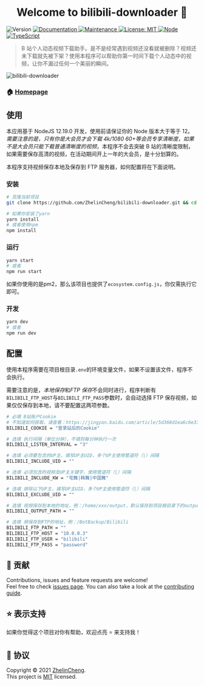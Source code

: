 <h1 align="center">Welcome to bilibili-downloader 👋</h1>
<p>
  <img alt="Version" src="https://img.shields.io/badge/version-1.0.1-blue.svg?cacheSeconds=2592000" />
  <a href="https://github.com/ZhelinCheng/bilibili-downloader#readme" target="_blank">
    <img alt="Documentation" src="https://img.shields.io/badge/documentation-yes-brightgreen.svg" />
  </a>
  <a href="https://github.com/ZhelinCheng/bilibili-downloader/graphs/commit-activity" target="_blank">
    <img alt="Maintenance" src="https://img.shields.io/badge/Maintained%3F-yes-green.svg" />
  </a>
  <a href="https://github.com/ZhelinCheng/bilibili-downloader/blob/master/LICENSE" target="_blank">
    <img alt="License: MIT" src="https://img.shields.io/github/license/ZhelinCheng/bilibili-downloader" />
  </a>
  <a href="https://nodejs.org/en/" target="_blank">
    <img alt="Node" src="https://img.shields.io/badge/Node.js-%3E%3D7.6.0-green.svg" />
  </a>
  <a href="https://www.typescriptlang.org/" target="_blank">
    <img alt="TypeScript" src="https://img.shields.io/badge/TypeScript-%3E%3D3.0-green.svg" />
  </a>
</p>

> B 站个人动态视频下载助手。是不是经常遇到视频还没看就被删除？视频还未下载就先被下架？使用本程序可以帮助你第一时间下载个人动态中的视频，让你不漏过任何一个美丽的瞬间。

![bilibili-downloader](https://cdn.jsdelivr.net/gh/ZhelinCheng/storage@master/picture/78ZrEH_55.png)

### 🏠 [Homepage](https://github.com/ZhelinCheng/bilibili-downloader#readme)

## 使用

本应用基于 NodeJS 12.19.0 开发，使用前请保证你的 Node 版本大于等于 12。_需要注意的是，只有你是大会员才会下载 4k/1080 60+等会员专享清晰度，如果不是大会员只能下载普通清晰度的视频_，本程序不会去突破 B 站的清晰度限制，如果需要保存高清的视频，在活动期间开上一年的大会员，是十分划算的。

本程序支持视频保存本地及保存到 FTP 服务器，如何配置将在下面说明。

### 安装

```sh
# 克隆当前项目
git clone https://github.com/ZhelinCheng/bilibili-downloader.git && cd bilibili-downloader

# 如果你安装了yarn
yarn install
# 或者使用npm
npm install
```

### 运行

```sh
yarn start
# 或者
npm run start
```
如果你使用的是pm2，那么该项目也提供了`ecosystem.config.js`，你仅需执行它即可。

### 开发

```sh
yarn dev
# 或者
npm run dev
```

## 配置

使用本程序需要在项目根目录`.env`的环境变量文件，如果不设置该文件，程序不会执行。

需要注意的是，*本地保存*和*FTP 保存*不会同时进行，程序判断有`BILIBILI_FTP_HOST`与`BILIBILI_FTP_PASS`参数时，会自动选择 FTP 保存视频，如果仅仅保存到本地，请不要配置这两项参数。

```sh
# 必填 B站账户Cookie
# 不知道如何获取，请查看：https://jingyan.baidu.com/article/5d368d1ea6c6e33f60c057ef.html
BILIBILI_COOKIE = "登录站后的Cookie"

# 选填 执行间隔（单位分钟），不填则每分钟执行一次
BILIBILI_LISTEN_INTERVAL = "3"

# 选填 必须要包含的UP主，填写UP主UID，多个UP主使用管道符（|）间隔
BILIBILI_INCLUDE_UID = ""

# 选填 必须包含的视频及UP主关键字，使用管道符（|）间隔
BILIBILI_INCLUDE_KW = "宅舞|韩舞|中国舞"

# 选填 排除以下UP主，填写UP主UID，多个UP主使用管道符（|）间隔
BILIBILI_EXCLUDE_UID = ""

# 选填 视频保存到本地的地址，例：/home/xxx/output，默认保存到项目根目录下的output文件夹
BILIBILI_OUTPUT_PATH = ""

# 选填 频保存到FTP的地址，例：/BotBackup/Bilibili
BILIBILI_FTP_PATH = ""
BILIBILI_FTP_HOST = "10.0.0.3"
BILIBILI_FTP_USER = "bilibili"
BILIBILI_FTP_PASS = "password"

```

## 🤝 贡献

Contributions, issues and feature requests are welcome!<br />Feel free to check [issues page](https://github.com/ZhelinCheng/bilibili-downloader/issues). You can also take a look at the [contributing guide](https://github.com/ZhelinCheng/bilibili-downloader/blob/master/CONTRIBUTING.md).

## ⭐️ 表示支持

如果你觉得这个项目对你有帮助，欢迎点亮 ⭐️ 来支持我！

## 📝 协议

Copyright © 2021 [ZhelinCheng](https://github.com/ZhelinCheng).<br />
This project is [MIT](https://github.com/ZhelinCheng/bilibili-downloader/blob/master/LICENSE) licensed.

